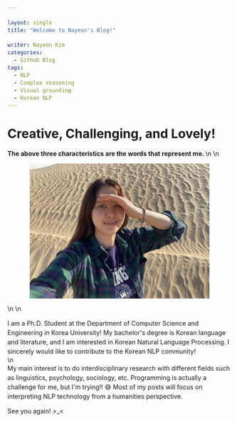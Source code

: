 ```yaml
---

layout: single
title: "Welcome to Nayeon's Blog!"

writer: Nayeon Kim
categories:
  - Github Blog
tags:
  - NLP
  - Complex reasoning
  - Visual grounding
  - Korean NLP
---
```


# Creative, Challenging, and Lovely!

<strong> The above three characteristics are the words that represent me.  </strong>
\n
\n


<img src="/assets/git.jpg" alt="git" style="width:80%; height:auto; display:block; margin-left:auto; margin-right:auto;">

\n
\n

<div style="line-height: 1.5;">
I am a Ph.D. Student at the Department of Computer Science and Engineering in Korea University! My bachelor's degree is Korean language and literature, and I am interested in Korean Natural Language Processing. I sincerely would like to contribute to the Korean NLP community!
</div>
\n

<div style="line-height: 1.5;">
My main interest is to do interdisciplinary research with different fields such as linguistics, psychology, sociology, etc. Programming is actually a challenge for me, but I'm trying!! 😅 Most of my posts will focus on interpreting NLP technology from a humanities perspective.
</div>

See you again! >_<

